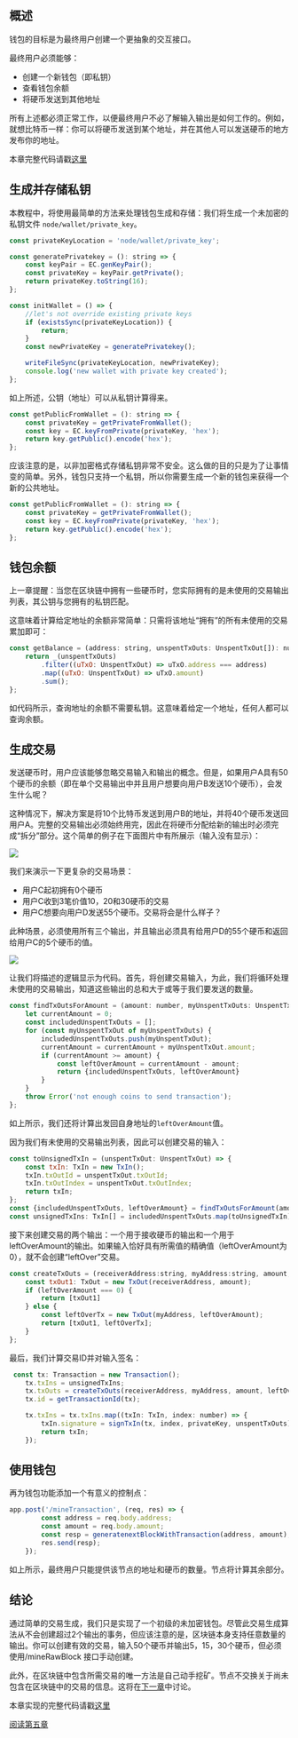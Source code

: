 ## 概述
钱包的目标是为最终用户创建一个更抽象的交互接口。

最终用户必须能够：
- 创建一个新钱包（即私钥）
- 查看钱包余额
- 将硬币发送到其他地址

所有上述都必须正常工作，以便最终用户不必了解输入输出是如何工作的。例如，就想比特币一样：你可以将硬币发送到某个地址，并在其他人可以发送硬币的地方发布你的地址。

本章完整代码请戳[这里](https://github.com/lhartikk/naivecoin/tree/chapter4)

## 生成并存储私钥
本教程中，将使用最简单的方法来处理钱包生成和存储：我们将生成一个未加密的私钥文件 `node/wallet/private_key`。

```javascript
const privateKeyLocation = 'node/wallet/private_key';

const generatePrivatekey = (): string => {
    const keyPair = EC.genKeyPair();
    const privateKey = keyPair.getPrivate();
    return privateKey.toString(16);
};

const initWallet = () => {
    //let's not override existing private keys
    if (existsSync(privateKeyLocation)) {
        return;
    }
    const newPrivateKey = generatePrivatekey();

    writeFileSync(privateKeyLocation, newPrivateKey);
    console.log('new wallet with private key created');
};
```

如上所述，公钥（地址）可以从私钥计算得来。
```javascript
const getPublicFromWallet = (): string => {
    const privateKey = getPrivateFromWallet();
    const key = EC.keyFromPrivate(privateKey, 'hex');
    return key.getPublic().encode('hex');
};
```

应该注意的是，以非加密格式存储私钥非常不安全。这么做的目的只是为了让事情变的简单。另外，钱包只支持一个私钥，所以你需要生成一个新的钱包来获得一个新的公共地址。

```javascript
const getPublicFromWallet = (): string => {
    const privateKey = getPrivateFromWallet();
    const key = EC.keyFromPrivate(privateKey, 'hex');
    return key.getPublic().encode('hex');
};
```

## 钱包余额
上一章提醒：当您在区块链中拥有一些硬币时，您实际拥有的是未使用的交易输出列表，其公钥与您拥有的私钥匹配。

这意味着计算给定地址的余额非常简单：只需将该地址“拥有”的所有未使用的交易累加即可：

```javascript
const getBalance = (address: string, unspentTxOuts: UnspentTxOut[]): number => {
    return _(unspentTxOuts)
        .filter((uTxO: UnspentTxOut) => uTxO.address === address)
        .map((uTxO: UnspentTxOut) => uTxO.amount)
        .sum();
};
```
如代码所示，查询地址的余额不需要私钥。这意味着给定一个地址，任何人都可以查询余额。

## 生成交易
发送硬币时，用户应该能够忽略交易输入和输出的概念。但是，如果用户A具有50个硬币的余额（即在单个交易输出中并且用户想要向用户B发送10个硬币），会发生什么呢？

这种情况下，解决方案是将10个比特币发送到用户B的地址，并将40个硬币发送回用户A。完整的交易输出必须始终用完，因此在将硬币分配给新的输出时必须完成“拆分”部分。这个简单的例子在下面图片中有所展示（输入没有显示）：

![](http://lhartikk.github.io/assets/tx_generation.png)

我们来演示一下更复杂的交易场景：

- 用户C起初拥有0个硬币
- 用户C收到3笔价值10，20和30硬币的交易
- 用户C想要向用户D发送55个硬币。交易将会是什么样子？

此种场景，必须使用所有三个输出，并且输出必须具有给用户D的55个硬币和返回给用户C的5个硬币的值。

![](http://lhartikk.github.io/assets/tx_generation2.png)

让我们将描述的逻辑显示为代码。首先，将创建交易输入，为此，我们将循环处理未使用的交易输出，知道这些输出的总和大于或等于我们要发送的数量。

```javascript
const findTxOutsForAmount = (amount: number, myUnspentTxOuts: UnspentTxOut[]) => {
    let currentAmount = 0;
    const includedUnspentTxOuts = [];
    for (const myUnspentTxOut of myUnspentTxOuts) {
        includedUnspentTxOuts.push(myUnspentTxOut);
        currentAmount = currentAmount + myUnspentTxOut.amount;
        if (currentAmount >= amount) {
            const leftOverAmount = currentAmount - amount;
            return {includedUnspentTxOuts, leftOverAmount}
        }
    }
    throw Error('not enough coins to send transaction');
};
```

如上所示，我们还将计算出发回自身地址的`leftOverAmount`值。

因为我们有未使用的交易输出列表，因此可以创建交易的输入：

```javascript
const toUnsignedTxIn = (unspentTxOut: UnspentTxOut) => {
    const txIn: TxIn = new TxIn();
    txIn.txOutId = unspentTxOut.txOutId;
    txIn.txOutIndex = unspentTxOut.txOutIndex;
    return txIn;
};
const {includedUnspentTxOuts, leftOverAmount} = findTxOutsForAmount(amount, myUnspentTxouts);
const unsignedTxIns: TxIn[] = includedUnspentTxOuts.map(toUnsignedTxIn);
```

接下来创建交易的两个输出：一个用于接收硬币的输出和一个用于leftOverAmount的输出。如果输入恰好具有所需值的精确值（leftOverAmount为0），就不会创建“leftOver”交易。

```javascript
const createTxOuts = (receiverAddress:string, myAddress:string, amount, leftOverAmount: number) => {
    const txOut1: TxOut = new TxOut(receiverAddress, amount);
    if (leftOverAmount === 0) {
        return [txOut1]
    } else {
        const leftOverTx = new TxOut(myAddress, leftOverAmount);
        return [txOut1, leftOverTx];
    }
};
```

最后，我们计算交易ID并对输入签名：

```javascript
 const tx: Transaction = new Transaction();
    tx.txIns = unsignedTxIns;
    tx.txOuts = createTxOuts(receiverAddress, myAddress, amount, leftOverAmount);
    tx.id = getTransactionId(tx);

    tx.txIns = tx.txIns.map((txIn: TxIn, index: number) => {
        txIn.signature = signTxIn(tx, index, privateKey, unspentTxOuts);
        return txIn;
    });
```

## 使用钱包
再为钱包功能添加一个有意义的控制点：

```javascript
app.post('/mineTransaction', (req, res) => {
        const address = req.body.address;
        const amount = req.body.amount;
        const resp = generatenextBlockWithTransaction(address, amount);
        res.send(resp);
    });
```

如上所示，最终用户只能提供该节点的地址和硬币的数量。节点将计算其余部分。

## 结论

通过简单的交易生成，我们只是实现了一个初级的未加密钱包。尽管此交易生成算法从不会创建超过2个输出的事务，但应该注意的是，区块链本身支持任意数量的输出。你可以创建有效的交易，输入50个硬币并输出5，15，30个硬币，但必须使用/mineRawBlock 接口手动创建。

此外，在区块链中包含所需交易的唯一方法是自己动手挖矿。节点不交换关于尚未包含在区块链中的交易的信息。这将在[下一章](https://github.com/shanggqm/navicoin-translate/blob/master/5.%E4%BA%A4%E6%98%93%E4%B8%AD%E7%BB%A7.md)中讨论。

本章实现的完整代码请戳[这里](https://github.com/lhartikk/naivecoin/tree/chapter4)

[阅读第五章](https://github.com/shanggqm/navicoin-translate/blob/master/5.%E4%BA%A4%E6%98%93%E4%B8%AD%E7%BB%A7.md)
